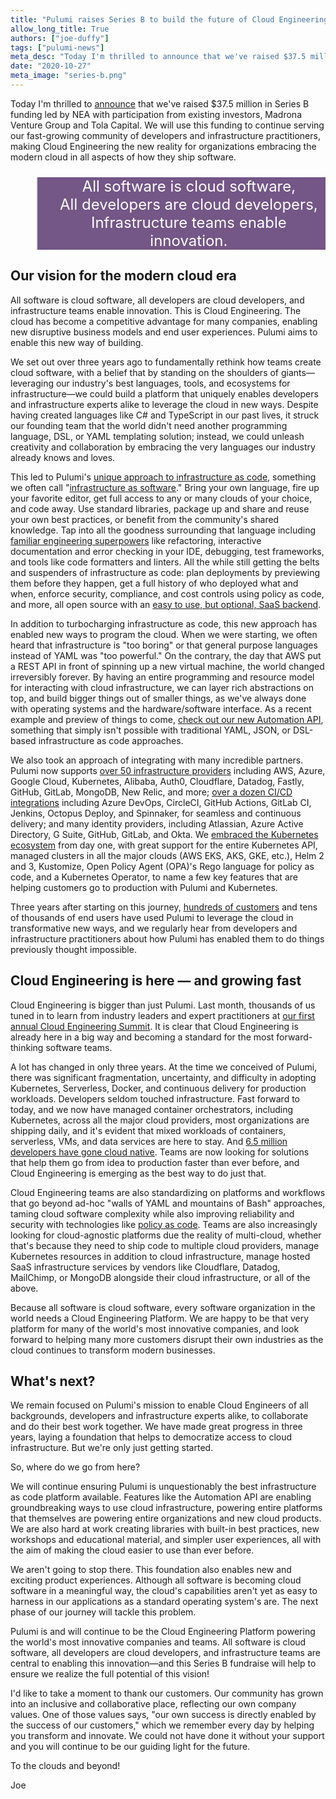 ```yaml
---
title: "Pulumi raises Series B to build the future of Cloud Engineering"
allow_long_title: True
authors: ["joe-duffy"]
tags: ["pulumi-news"]
meta_desc: "Today I'm thrilled to announce that we've raised $37.5 million in a new Series B led by NEA to bring Cloud Engineering to the market."
date: "2020-10-27"
meta_image: "series-b.png"
---
```


Today I'm thrilled to [announce](https://info.pulumi.com/press-release/series-b-announcement) that we've raised $37.5 million in Series B funding led by NEA with participation from existing investors, Madrona Venture Group and Tola Capital. We will use this funding to continue serving our fast-growing community of developers and infrastructure practitioners, making Cloud Engineering the new reality for organizations embracing the modern cloud in all aspects of how they ship software.

<!--more-->

<blockquote style="font-size: 1.5rem; background-color: #745687; color: #fff; text-align: center">
All software is cloud software,<br>
All developers are cloud developers,<br>
Infrastructure teams enable innovation.
</blockquote>

## Our vision for the modern cloud era

All software is cloud software, all developers are cloud developers, and infrastructure teams enable innovation. This is Cloud Engineering. The cloud has become a competitive advantage for many companies, enabling new disruptive business models and end user experiences. Pulumi aims to enable this new way of building.

We set out over three years ago to fundamentally rethink how teams create cloud software, with a belief that by standing on the shoulders of giants&mdash;leveraging our industry's best languages, tools, and ecosystems for infrastructure&mdash;we could build a platform that uniquely enables developers and infrastructure experts alike to leverage the cloud in new ways. Despite having created languages like C# and TypeScript in our past lives, it struck our founding team that the world didn't need another programming language, DSL, or YAML templating solution; instead, we could unleash creativity and collaboration by embracing the very languages our industry already knows and loves.

This led to Pulumi's [unique approach to infrastructure as code](/docs/), something we often call "[infrastructure as software](/what-is/what-is-infrastructure-as-software/)." Bring your own language, fire up your favorite editor, get full access to any or many clouds of your choice, and code away. Use standard libraries, package up and share and reuse your own best practices, or benefit from the community's shared knowledge. Tap into all the goodness surrounding that language including [familiar engineering superpowers](/superpowers/) like refactoring, interactive documentation and error checking in your IDE, debugging, test frameworks, and tools like code formatters and linters. All the while still getting the belts and suspenders of infrastructure as code: plan deployments by previewing them before they happen, get a full history of who deployed what and when, enforce security, compliance, and cost controls using policy as code, and more, all open source with an [easy to use, but optional, SaaS backend](/docs/iac/concepts/state-and-backends/).

In addition to turbocharging infrastructure as code, this new approach has enabled new ways to program the cloud. When we were starting, we often heard that infrastructure is "too boring" or that general purpose languages instead of YAML was "too powerful." On the contrary, the day that AWS put a REST API in front of spinning up a new virtual machine, the world changed irreversibly forever. By having an entire programming and resource model for interacting with cloud infrastructure, we can layer rich abstractions on top, and build bigger things out of smaller things, as we've always done with operating systems and the hardware/software interface. As a recent example and preview of things to come, [check out our new Automation API](/blog/automation-api/), something that simply isn't possible with traditional YAML, JSON, or DSL-based infrastructure as code approaches.

We also took an approach of integrating with many incredible partners. Pulumi now supports [over 50 infrastructure providers](/registry/) including AWS, Azure, Google Cloud, Kubernetes, Alibaba, Auth0, Cloudflare, Datadog, Fastly, GitHub, GitLab, MongoDB, New Relic, and more; [over a dozen CI/CD integrations](/docs/iac/packages-and-automation/continuous-delivery/) including Azure DevOps, CircleCI, GitHub Actions, GitLab CI, Jenkins, Octopus Deploy, and Spinnaker, for seamless and continuous delivery; and many identity providers, including Atlassian, Azure Active Directory, G Suite, GitHub, GitLab, and Okta. We [embraced the Kubernetes ecosystem](/docs/iac/clouds/kubernetes/guides/) from day one, with great support for the entire Kubernetes API, managed clusters in all the major clouds (AWS EKS, AKS, GKE, etc.), Helm 2 and 3, Kustomize, Open Policy Agent (OPA)'s Rego language for policy as code, and a Kubernetes Operator, to name a few key features that are helping customers go to production with Pulumi and Kubernetes.

Three years after starting on this journey, [hundreds of customers](/case-studies/) and tens of thousands of end users have used Pulumi to leverage the cloud in transformative new ways, and we regularly hear from developers and infrastructure practitioners about how Pulumi has enabled them to do things previously thought impossible.

## Cloud Engineering is here &mdash; and growing fast

Cloud Engineering is bigger than just Pulumi. Last month, thousands of us tuned in to learn from industry leaders and expert practitioners at [our first annual Cloud Engineering Summit](https://cloudengineeringsummit.com). It is clear that Cloud Engineering is already here in a big way and becoming a standard for the most forward-thinking software teams.

A lot has changed in only three years. At the time we conceived of Pulumi, there was significant fragmentation, uncertainty, and difficulty in adopting Kubernetes, Serverless, Docker, and continuous delivery for production workloads. Developers seldom touched infrastructure. Fast forward to today, and we now have managed container orchestrators, including Kubernetes, across all the major cloud providers, most organizations are shipping daily, and it's evident that mixed workloads of containers, serverless, VMs, and data services are here to stay. And [6.5 million developers have gone cloud native](https://www.cncf.io/blog/2020/08/14/state-of-cloud-native-development/). Teams are now looking for solutions that help them go from idea to production faster than ever before, and Cloud Engineering is emerging as the best way to do just that.

Cloud Engineering teams are also standardizing on platforms and workflows that go beyond ad-hoc "walls of YAML and mountains of Bash" approaches, taming cloud software complexity while also improving reliability and security with technologies like [policy as code](/crossguard/). Teams are also increasingly looking for cloud-agnostic platforms due the reality of multi-cloud, whether that's because they need to ship code to multiple cloud providers, manage Kubernetes resources in addition to cloud infrastructure, manage hosted SaaS infrastructure services by vendors like Cloudflare, Datadog, MailChimp, or MongoDB alongside their cloud infrastructure, or all of the above.

Because all software is cloud software, every software organization in the world needs a Cloud Engineering Platform. We are happy to be that very platform for many of the world's most innovative companies, and look forward to helping many more customers disrupt their own industries as the cloud continues to transform modern businesses.

## What's next?

We remain focused on Pulumi's mission to enable Cloud Engineers of all backgrounds, developers and infrastructure experts alike, to collaborate and do their best work together. We have made great progress in three years, laying a foundation that helps to democratize access to cloud infrastructure. But we're only just getting started.

So, where do we go from here?

We will continue ensuring Pulumi is unquestionably the best infrastructure as code platform available. Features like the Automation API are enabling groundbreaking ways to use cloud infrastructure, powering entire platforms that themselves are powering entire organizations and new cloud products. We are also hard at work creating libraries with built-in best practices, new workshops and educational material, and simpler user experiences, all with the aim of making the cloud easier to use than ever before.

We aren't going to stop there. This foundation also enables new and exciting product experiences. Although all software is becoming cloud software in a meaningful way, the cloud's capabilities aren't yet as easy to harness in our applications as a standard operating system's are. The next phase of our journey will tackle this problem.

Pulumi is and will continue to be the Cloud Engineering Platform powering the world's most innovative companies and teams. All software is cloud software, all developers are cloud developers, and infrastructure teams are central to enabling this innovation&mdash;and this Series B fundraise will help to ensure we realize the full potential of this vision!

I'd like to take a moment to thank our customers. Our community has grown into an inclusive and collaborative place, reflecting our own company values. One of those values says, "our own success is directly enabled by the success of our customers," which we remember every day by helping you transform and innovate. We could not have done it without your support and you will continue to be our guiding light for the future.

To the clouds and beyond!

Joe
